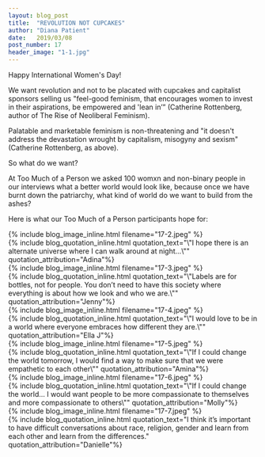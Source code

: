 ```yaml
---
layout: blog_post
title:  "REVOLUTION NOT CUPCAKES"
author: "Diana Patient"
date:   2019/03/08
post_number: 17
header_image: "1-1.jpg"
---
```


Happy International Women's Day!

We want revolution and not to be placated with cupcakes and capitalist sponsors selling us "feel-good feminism, that encourages women to invest in their aspirations, be empowered and 'lean in’” (Catherine Rottenberg, author of The Rise of Neoliberal Feminism).

Palatable and marketable feminism is non-threatening and "it doesn't address the devastation wrought by capitalism, misogyny and sexism" (Catherine Rottenberg, as above). 

So what do we want? 

At Too Much of a Person we asked 100 womxn and non-binary people in our interviews what a better world would look like, because once we have burnt down the patriarchy, what kind of world do we want to build from the ashes? 

Here is what our Too Much of a Person participants hope for:


<div class="col-sm-6 offset-sm-3">
	{% include blog_image_inline.html filename="17-2.jpeg" %}
</div>
<div>
	{% include blog_quotation_inline.html quotation_text="\"I hope there is an alternate universe where I can walk around at night...\"" quotation_attribution="Adina"%}
</div>

<div class="col-sm-6 offset-sm-3">
	{% include blog_image_inline.html filename="17-3.jpeg" %}
</div>
<div>
	{% include blog_quotation_inline.html quotation_text="\"Labels are for bottles, not for people. You don’t need to have this society where everything is about how we look and who we are.\"" quotation_attribution="Jenny"%}
</div>

<div class="col-sm-6 offset-sm-3">
	{% include blog_image_inline.html filename="17-4.jpeg" %}
</div>
<div>
	{% include blog_quotation_inline.html quotation_text="\"I would love to be in a world where everyone embraces how different they are.\"" quotation_attribution="Ella J"%}
</div>

<div class="col-sm-6 offset-sm-3">
	{% include blog_image_inline.html filename="17-5.jpeg" %}
</div>
<div>
	{% include blog_quotation_inline.html quotation_text="\"If I could change the world tomorrow, I would find a way to make sure that we were empathetic to each other\"" quotation_attribution="Amina"%}
</div>

<div class="col-sm-6 offset-sm-3">
	{% include blog_image_inline.html filename="17-6.jpeg" %}
</div>
<div>
	{% include blog_quotation_inline.html quotation_text="\"If I could change the world… I would want people to be more compassionate to themselves and more compassionate to others\"" quotation_attribution="Molly"%}
</div>

<div class="col-sm-6 offset-sm-3">
	{% include blog_image_inline.html filename="17-7.jpeg" %}
</div>
<div>
	{% include blog_quotation_inline.html quotation_text="I think it’s important to have difficult conversations about race, religion, gender and learn from each other and learn from the differences." quotation_attribution="Danielle"%}
</div>